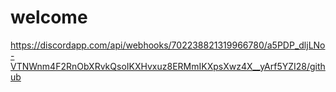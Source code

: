 # welcome
https://discordapp.com/api/webhooks/702238821319966780/a5PDP_dljLNo-VTNWnm4F2RnObXRvkQsoIKXHvxuz8ERMmIKXpsXwz4X__yArf5YZI28/github
